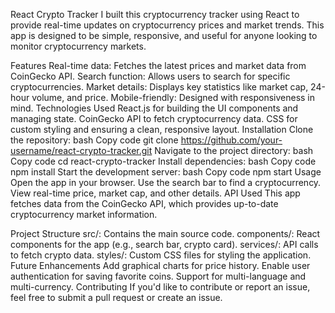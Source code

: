 React Crypto Tracker
I built this cryptocurrency tracker using React to provide real-time updates on cryptocurrency prices and market trends. This app is designed to be simple, responsive, and useful for anyone looking to monitor cryptocurrency markets.

Features
Real-time data: Fetches the latest prices and market data from CoinGecko API.
Search function: Allows users to search for specific cryptocurrencies.
Market details: Displays key statistics like market cap, 24-hour volume, and price.
Mobile-friendly: Designed with responsiveness in mind.
Technologies Used
React.js for building the UI components and managing state.
CoinGecko API to fetch cryptocurrency data.
CSS for custom styling and ensuring a clean, responsive layout.
Installation
Clone the repository:
bash
Copy code
git clone https://github.com/your-username/react-crypto-tracker.git
Navigate to the project directory:
bash
Copy code
cd react-crypto-tracker
Install dependencies:
bash
Copy code
npm install
Start the development server:
bash
Copy code
npm start
Usage
Open the app in your browser.
Use the search bar to find a cryptocurrency.
View real-time price, market cap, and other details.
API Used
This app fetches data from the CoinGecko API, which provides up-to-date cryptocurrency market information.

Project Structure
src/: Contains the main source code.
components/: React components for the app (e.g., search bar, crypto card).
services/: API calls to fetch crypto data.
styles/: Custom CSS files for styling the application.
Future Enhancements
Add graphical charts for price history.
Enable user authentication for saving favorite coins.
Support for multi-language and multi-currency.
Contributing
If you'd like to contribute or report an issue, feel free to submit a pull request or create an issue.
